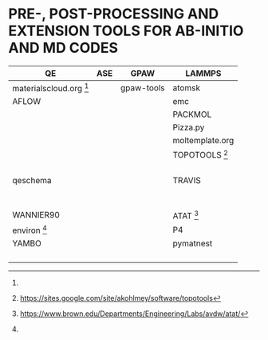 
# PRE-, POST-PROCESSING AND EXTENSION TOOLS FOR AB-INITIO AND MD CODES

|QE                     |ASE                    |GPAW      |LAMMPS         |
|-----------------------|-----------------------|----------|---------------|
|materialscloud.org [^1]|                       |gpaw-tools|atomsk         |
|AFLOW                  |                       |          |emc            |
|                       |                       |          |PACKMOL        |
|                       |                       |          |Pizza.py       |
|                       |                       |          |moltemplate.org|
|                       |                       |          |TOPOTOOLS [^2] |
|                       |                       |          |               |
|                       |                       |          |               |
|                       |                       |          |               |
|                       |                       |          |               |
|qeschema               |                       |          |TRAVIS         |
|                       |                       |          |               |
|                       |                       |          |               |
|                       |                       |          |               |
|                       |                       |          |               |
|                       |                       |          |               |
|                       |                       |          |               |
|                       |                       |          |               |
|WANNIER90              |                       |          |ATAT [^3]      |
|environ [^4]           |                       |          |P4             |
|YAMBO                  |                       |          |pymatnest      |
|                       |                       |          |               |
|                       |                       |          |               |
|                       |                       |          |               |
|                       |                       |          |               |

[^1]:
[^2]: https://sites.google.com/site/akohlmey/software/topotools
[^3]: https://www.brown.edu/Departments/Engineering/Labs/avdw/atat/
[^4]:
